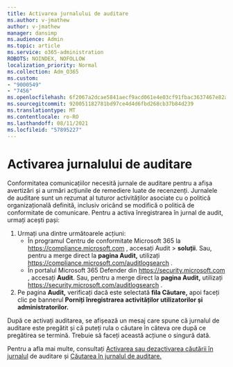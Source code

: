 ```yaml
---
title: Activarea jurnalului de auditare
ms.author: v-jmathew
author: v-jmathew
manager: dansimp
ms.audience: Admin
ms.topic: article
ms.service: o365-administration
ROBOTS: NOINDEX, NOFOLLOW
localization_priority: Normal
ms.collection: Adm_O365
ms.custom:
- "9000549"
- "7456"
ms.openlocfilehash: 6f2067a2dcae5841aecf9acd061e4e03cf91fbac3637467e82aee2fbc9340f9a
ms.sourcegitcommit: 920051182781bd97ce4d4d6fbd268cb37b84d239
ms.translationtype: MT
ms.contentlocale: ro-RO
ms.lasthandoff: 08/11/2021
ms.locfileid: "57895227"
---
```

# <a name="enable-the-audit-log"></a>Activarea jurnalului de auditare

Conformitatea comunicațiilor necesită jurnale de auditare pentru a afișa avertizări și a urmări acțiunile de remediere luate de recenzenți. Jurnalele de auditare sunt un rezumat al tuturor activităților asociate cu o politică organizațională definită, inclusiv oricând se modifică o politică de conformitate de comunicare. Pentru a activa înregistrarea în jurnal de audit, urmați acești pași:

1. Urmați una dintre următoarele acțiuni:
   - În programul Centru de conformitate Microsoft 365 la <https://compliance.microsoft.com> , accesați Audit  \> **soluții**. Sau, pentru a merge direct la **pagina Audit,** utilizați <https://compliance.microsoft.com/auditlogsearch> .
   - În portalul Microsoft 365 Defender din <https://security.microsoft.com> , accesați **Audit**. Sau, pentru a merge direct la **pagina Audit,** utilizați <https://security.microsoft.com/auditlogsearch> .
2. Pe pagina **Audit,** verificați dacă este selectată **fila Căutare,** apoi faceți clic pe bannerul **Porniți înregistrarea activităților utilizatorilor și administratorilor.**

După ce activați auditarea, se afișează un mesaj care spune că jurnalul de auditare este pregătit și că puteți rula o căutare în câteva ore după ce pregătirea se termină. Trebuie să faceți această acțiune o singură dată.

Pentru a afla mai multe, consultați [Activarea sau dezactivarea căutării în jurnalul](https://docs.microsoft.com/microsoft-365/compliance/turn-audit-log-search-on-or-off) de auditare și [Căutarea în jurnalul de auditare.](https://docs.microsoft.com/microsoft-365/compliance/search-the-audit-log-in-security-and-compliance)
